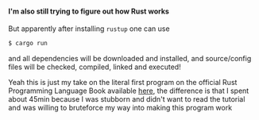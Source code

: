#### I'm also still trying to figure out how Rust works

But apparently after installing `rustup` one can use

```bash
$ cargo run
```

and all dependencies will be downloaded and installed, and source/config files will be checked, compiled, linked and executed! 


Yeah this is just my take on the literal first program on the official Rust Programming Language Book available [here](https://doc.rust-lang.org/book/ch02-00-guessing-game-tutorial.html), the difference is that I spent about 45min because I was stubborn and didn't want to read the tutorial and was willing to bruteforce my way into making this program work